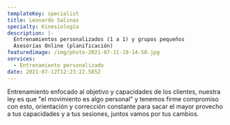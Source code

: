 ```yaml
---
templateKey: specialist
title: Leonardo Salinas
specialty: Kinesiología
description: |-
  Entrenamientos personalizados (1 a 1) y grupos pequeños
  Asesorías Online (planificación)
featuredimage: /img/photo-2021-07-11-19-14-50.jpg
services:
  - Entrenamiento personalizado
date: 2021-07-12T12:23:22.585Z
---
```

Entrenamiento enfocado al objetivo y capacidades de los clientes, nuestra ley es que "el movimiento es algo personal" y tenemos firme compromiso con esto, orientación y corrección constante para sacar el mayor provecho a tus capacidades y a tus sesiones, juntos vamos por tus cambios.